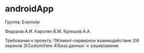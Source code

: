 androidApp
==========
Группа: Evernote

Федоров А.И.
Карслян В.М.
Кулешов А.А.

Требования к проекту:
1)Клиент-серверное взаимодействие
2)6 экранов
3)CustomView
4)База данных -> кэширование 
